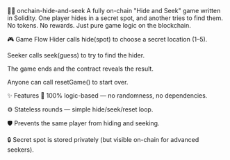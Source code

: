 🕵️‍♀️ onchain-hide-and-seek
A fully on-chain "Hide and Seek" game written in Solidity.
One player hides in a secret spot, and another tries to find them.
No tokens. No rewards. Just pure game logic on the blockchain.

🎮 Game Flow
Hider calls hide(spot) to choose a secret location (1–5).

Seeker calls seek(guess) to try to find the hider.

The game ends and the contract reveals the result. 

Anyone can call resetGame() to start over.

✨ Features
🧠 100% logic-based — no randomness, no dependencies.

⚙️ Stateless rounds — simple hide/seek/reset loop.

🛡️ Prevents the same player from hiding and seeking.

🔒 Secret spot is stored privately (but visible on-chain for advanced seekers).
